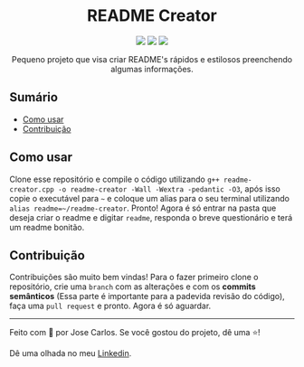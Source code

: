 <center>

# README Creator


<img src="https://img.shields.io/badge/Made%20by-Jose Carlos-7159c1?style=for-the-badge" />
<img src="https://img.shields.io/github/repo-size/josefilho/readme-creator?color=7159c1&style=for-the-badge" />
<img src="https://img.shields.io/github/languages/top/josefilho/readme-creator?color=7159c1&style=for-the-badge" />


Pequeno projeto que visa criar README's rápidos e estilosos preenchendo algumas informações.

</center>

## Sumário

* [Como usar](#como-usar)
* [Contribuição](#contribuição)

## Como usar

Clone esse repositório e compile o código utilizando `g++ readme-creator.cpp -o readme-creator -Wall -Wextra -pedantic -O3`, após isso copie o executável para `~` e coloque um alias para o seu terminal utilizando `alias readme=~/readme-creator`. Pronto! Agora é só entrar na pasta que deseja criar o readme e digitar `readme`, responda o breve questionário e terá um readme bonitão.

## Contribuição

Contribuições são muito bem vindas! Para o fazer primeiro clone o repositório, crie uma `branch` com as alterações e com os **commits semânticos** (Essa parte é importante para a padevida revisão do código), faça uma `pull request` e pronto. Agora é só aguardar.


---

Feito com 💜 por Jose Carlos.
Se você gostou do projeto, dê uma ⭐️!

Dê uma olhada no meu [Linkedin](https://www.linkedin.com/in/filhojosecs/).
